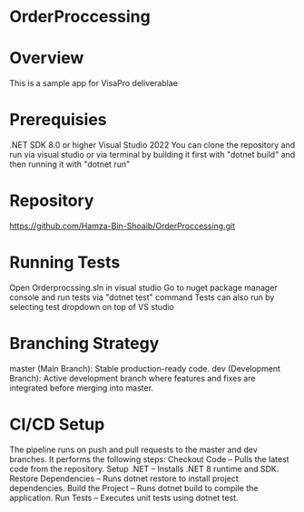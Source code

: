 # OrderProccessing

# Overview
This is a sample app for VisaPro deliverablae

# Prerequisies
.NET SDK 8.0 or higher
Visual Studio 2022
You can clone the repository and run via visual studio or via terminal by building
it first with "dotnet build" and then running it with "dotnet run"

# Repository
https://github.com/Hamza-Bin-Shoaib/OrderProccessing.git

# Running Tests
Open Orderprocssing.sln in visual studio
Go to nuget package manager console and run tests via "dotnet test" command
Tests can also run by selecting test dropdown on top of VS studio

# Branching Strategy
master (Main Branch): Stable production-ready code.
dev (Development Branch): Active development branch where features and fixes are integrated before merging into master.

# CI/CD Setup
The pipeline runs on push and pull requests to the master and dev branches.
It performs the following steps:
Checkout Code – Pulls the latest code from the repository.
Setup .NET – Installs .NET 8 runtime and SDK.
Restore Dependencies – Runs dotnet restore to install project dependencies.
Build the Project – Runs dotnet build to compile the application.
Run Tests – Executes unit tests using dotnet test.

